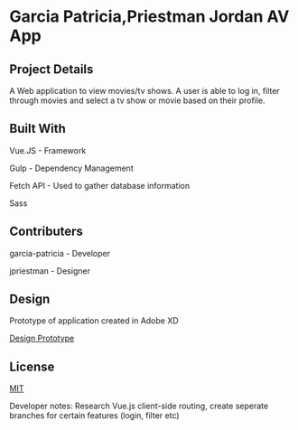 # Garcia Patricia,Priestman Jordan AV App

## Project Details
A Web application to view movies/tv shows. A user is able to log in, filter through movies and select a tv show or movie based on their profile.


## Built With
Vue.JS - Framework

Gulp - Dependency Management

Fetch API - Used to gather database information

Sass


## Contributers
garcia-patricia - Developer

jpriestman - Designer


## Design
Prototype of application created in Adobe XD 

[Design Prototype](https://projects.invisionapp.com/prototype/Flashback-Project-cjpd1l0t90046tq01f0tod0o2)


## License
[MIT](https://choosealicense.com/licenses/mit/)


Developer notes: Research Vue.js client-side routing, create seperate branches for certain features (login, filter etc)
